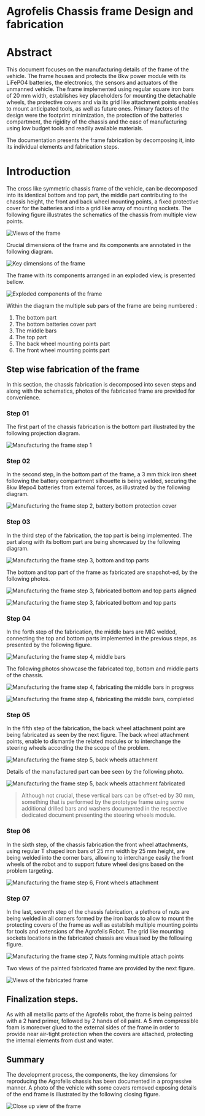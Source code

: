 # Agrofelis Chassis frame Design and fabrication

# Abstract 

This document focuses on the manufacturing details of the frame of the vehicle. The frame houses and protects the 8kw power module with its LiFePO4 batteries, the electronics, the sensors and actuators of the unmanned vehicle. The frame implemented using regular square iron bars of 20 mm width, establishes key placeholders for mounting the detachable wheels, the protective covers and via its grid like attachment points enables to mount anticipated tools, as well as future ones. Primary factors of the design were the footprint minimization, the protection of the batteries compartment, the rigidity of the chassis and the ease of manufacturing using low budget tools and readily available materials.

The documentation presents the frame fabrication by decomposing it, into its individual elements and fabrication steps.

# Introduction

The cross like symmetric chassis frame of the vehicle, can be decomposed into its identical bottom and top part, the middle part 
contributing to the chassis height, the front and back wheel mounting points, a fixed protective cover for the batteries and into a grid like array of mounting sockets. The following figure illustrates the schematics of the chassis from multiple view points.

![Views of the frame](_figures/vehicle-frame-01-3dview.png)

Crucial dimensions of the frame and its components are annotated in the following diagram.

![Key dimensions of the frame](_figures/vehicle-frame-02-top_view_measure.png)

The frame with its components arranged in an exploded view, is presented bellow.

![Exploded components of the frame](_figures/vehicle-frame-03-exploded.png)

Within the diagram the multiple sub pars of the frame are being numbered :

1. The bottom part
2. The bottom batteries cover part
3. The middle bars
4. The top part
5. The back wheel mounting points part
6. The front wheel mounting points part


## Step wise fabrication of the frame

In this section, the chassis fabrication is decomposed into seven steps and along with the schematics, photos of the fabricated frame are provided for convenience. 

### Step 01

The first part of the chassis fabrication is the bottom part illustrated by the following projection diagram.

![Manufacturing the frame step 1](_figures/vehicle-frame-04-step-01.png)

### Step 02

In the second step, in the bottom part of the frame, a 3 mm thick iron sheet following the battery compartment silhouette is being welded, securing the 8kw lifepo4 batteries from external forces, as illustrated by the following diagram.

![Manufacturing the frame step 2, battery bottom protection cover](_figures/vehicle-frame-04-step-02.png)


### Step 03

In the third step of the fabrication, the top part is being implemented. The part along with its bottom part are being showcased by the following diagram.

![Manufacturing the frame step 3, bottom and top parts](_figures/vehicle-frame-04-step-03-01.png)

The bottom and top part of the frame as fabricated are snapshot-ed, by the following photos.

![Manufacturing the frame step 3, fabricated bottom and top parts aligned](_figures/vehicle-frame-04-step-03-02-actual.jpg)

![Manufacturing the frame step 3, fabricated bottom and top parts](_figures/vehicle-frame-04-step-03-03-actual.jpg)

### Step 04

In the forth step of the fabrication, the middle bars are MIG welded, connecting the top and bottom parts implemented in the previous steps, as presented by the following figure.

![Manufacturing the frame step 4, middle bars](_figures/vehicle-frame-04-step-04-01.png)

The following photos showcase the fabricated top, bottom and middle parts of the chassis.

![Manufacturing the frame step 4, fabricating the middle bars in progress](_figures/vehicle-frame-04-step-04-02-actual.jpg)

![Manufacturing the frame step 4, fabricating the middle bars, completed](_figures/vehicle-frame-04-step-04-03-actual.jpg)


### Step 05

In the fifth step of the fabrication, the back wheel attachment point are being fabricated as seen by the next figure. The back wheel attachment points, enable to dismantle the related modules or to interchange the steering wheels according the the scope of the problem.

![Manufacturing the frame step 5, back wheels attachment](_figures/vehicle-frame-04-step-05-01.png)

Details of the manufactured part can bee seen by the following photo.

![Manufacturing the frame step 5, back wheels attachment fabricated](_figures/vehicle-frame-04-step-05-02-acual.jpg)

> Although not crucial, these vertical bars can be offset-ed by 30 mm, something that is performed by the prototype frame using some additional drilled bars and washers documented in the respective dedicated document presenting the steering wheels module. 

### Step 06

In the sixth step, of the chassis fabrication the front wheel attachments, using regular T shaped iron bars of 25 mm width by 25 mm height, are being welded into the corner bars, allowing to interchange easily the front wheels of the robot and to support future wheel designs based on the problem targeting.

![Manufacturing the frame step 6, Front wheels attachment](_figures/vehicle-frame-04-step-06.png)

### Step 07

In the last, seventh step of the chassis fabrication, a plethora of nuts are being welded in all corners formed by the iron bards to allow to mount the protecting covers of the frame as well as establish multiple mounting points for tools and extensions of the Agrofelis Robot. The grid like mounting sockets locations in the fabricated chassis are visualised by the following figure.

![Manufacturing the frame step 7, Nuts forming multiple attach points](_figures/vehicle-frame-04-step-07-01.png)

Two views of the painted fabricated frame are provided by the next figure.

![Views of the fabricated frame](_figures/vehicle-frame-04-step-07-02-actual.jpg)

## Finalization steps.

As with all metallic parts of the Agrofelis robot, the frame is being painted with a 2 hand primer, followed by 2 hands of oil paint.
A 5 mm compressible foam is moreover glued to the external sides of the frame in order to provide near air-tight protection when the covers are attached, protecting the internal elements from dust and water.

## Summary

The development process, the components, the key dimensions for reproducing the Agrofelis chassis has been documented in a progressive manner. A photo of the vehicle with some covers removed exposing details of the end frame is illustrated by the following closing figure.

![Close up view of the frame](_figures/vehicle-frame-05_actual.jpg)
